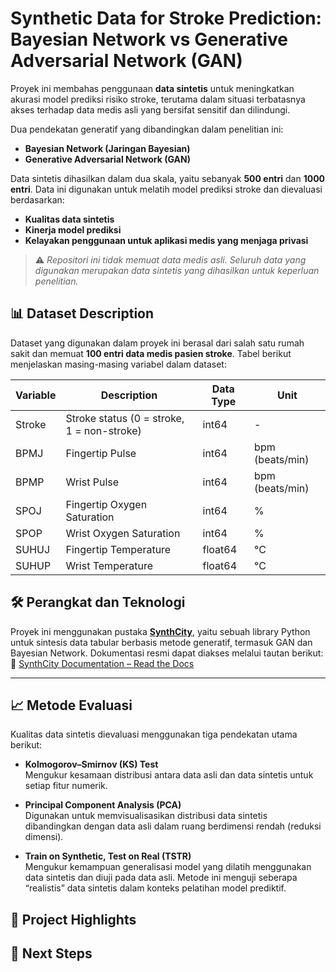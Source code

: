 # Synthetic Data for Stroke Prediction: Bayesian Network vs Generative Adversarial Network (GAN)

Proyek ini membahas penggunaan **data sintetis** untuk meningkatkan akurasi model prediksi risiko stroke, terutama dalam situasi terbatasnya akses terhadap data medis asli yang bersifat sensitif dan dilindungi.

Dua pendekatan generatif yang dibandingkan dalam penelitian ini:
- **Bayesian Network (Jaringan Bayesian)**
- **Generative Adversarial Network (GAN)**

Data sintetis dihasilkan dalam dua skala, yaitu sebanyak **500 entri** dan **1000 entri**. Data ini digunakan untuk melatih model prediksi stroke dan dievaluasi berdasarkan:
- **Kualitas data sintetis**
- **Kinerja model prediksi**
- **Kelayakan penggunaan untuk aplikasi medis yang menjaga privasi**

> ⚠️ *Repositori ini tidak memuat data medis asli. Seluruh data yang digunakan merupakan data sintetis yang dihasilkan untuk keperluan penelitian.*


## 📊 Dataset Description
Dataset yang digunakan dalam proyek ini berasal dari salah satu rumah sakit dan memuat **100 entri data medis pasien stroke**. Tabel berikut menjelaskan masing-masing variabel dalam dataset:

| Variable | Description                   | Data Type | Unit              |
|----------|-------------------------------|-----------|-------------------|
| Stroke   | Stroke status (0 = stroke, 1 = non-stroke) | int64     | -                 |
| BPMJ     | Fingertip Pulse               | int64     | bpm (beats/min)   |
| BPMP     | Wrist Pulse                   | int64     | bpm (beats/min)   |
| SPOJ     | Fingertip Oxygen Saturation   | int64     | %                 |
| SPOP     | Wrist Oxygen Saturation       | int64     | %                 |
| SUHUJ    | Fingertip Temperature         | float64   | °C                |
| SUHUP    | Wrist Temperature             | float64   | °C                |

## 🛠 Perangkat dan Teknologi

Proyek ini menggunakan pustaka **[SynthCity](https://github.com/vanderschaarlab/synthcity)**, yaitu sebuah library Python untuk sintesis data tabular berbasis metode generatif, termasuk GAN dan Bayesian Network. Dokumentasi resmi dapat diakses melalui tautan berikut:  
🔗 [SynthCity Documentation – Read the Docs](https://github.com/vanderschaarlab/synthcity)

---

## 📈 Metode Evaluasi

Kualitas data sintetis dievaluasi menggunakan tiga pendekatan utama berikut:

- **Kolmogorov–Smirnov (KS) Test**  
  Mengukur kesamaan distribusi antara data asli dan data sintetis untuk setiap fitur numerik.

- **Principal Component Analysis (PCA)**  
  Digunakan untuk memvisualisasikan distribusi data sintetis dibandingkan dengan data asli dalam ruang berdimensi rendah (reduksi dimensi).

- **Train on Synthetic, Test on Real (TSTR)**  
  Mengukur kemampuan generalisasi model yang dilatih menggunakan data sintetis dan diuji pada data asli. Metode ini menguji seberapa “realistis” data sintetis dalam konteks pelatihan model prediktif.


## 🧪 Project Highlights


## 📌 Next Steps
